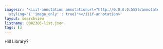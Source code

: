 ```yaml
---
imagescr: '<iiif-annotation annotationurl="http://0.0.0.0:5555/annotate/annotations/0002386-2.json"
  styling="{''image_only'': true}"></iiif-annotation>'
layout: searchview
listname: 0002386-list.json
tags: []
---
```

Hill Library?